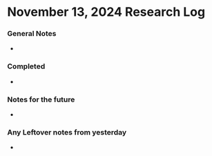 # November 13, 2024 Research Log
### General Notes
* 

### Completed
* 

### Notes for the future
* 

### Any Leftover notes from yesterday
* 
